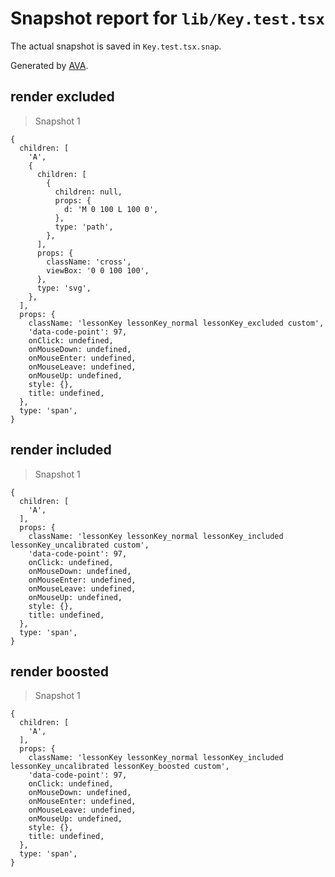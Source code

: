 # Snapshot report for `lib/Key.test.tsx`

The actual snapshot is saved in `Key.test.tsx.snap`.

Generated by [AVA](https://avajs.dev).

## render excluded

> Snapshot 1

    {
      children: [
        'A',
        {
          children: [
            {
              children: null,
              props: {
                d: 'M 0 100 L 100 0',
              },
              type: 'path',
            },
          ],
          props: {
            className: 'cross',
            viewBox: '0 0 100 100',
          },
          type: 'svg',
        },
      ],
      props: {
        className: 'lessonKey lessonKey_normal lessonKey_excluded custom',
        'data-code-point': 97,
        onClick: undefined,
        onMouseDown: undefined,
        onMouseEnter: undefined,
        onMouseLeave: undefined,
        onMouseUp: undefined,
        style: {},
        title: undefined,
      },
      type: 'span',
    }

## render included

> Snapshot 1

    {
      children: [
        'A',
      ],
      props: {
        className: 'lessonKey lessonKey_normal lessonKey_included lessonKey_uncalibrated custom',
        'data-code-point': 97,
        onClick: undefined,
        onMouseDown: undefined,
        onMouseEnter: undefined,
        onMouseLeave: undefined,
        onMouseUp: undefined,
        style: {},
        title: undefined,
      },
      type: 'span',
    }

## render boosted

> Snapshot 1

    {
      children: [
        'A',
      ],
      props: {
        className: 'lessonKey lessonKey_normal lessonKey_included lessonKey_uncalibrated lessonKey_boosted custom',
        'data-code-point': 97,
        onClick: undefined,
        onMouseDown: undefined,
        onMouseEnter: undefined,
        onMouseLeave: undefined,
        onMouseUp: undefined,
        style: {},
        title: undefined,
      },
      type: 'span',
    }
